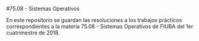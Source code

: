 #75.08 - Sistemas Operativos

En este repositorio se guardan las resoluciones a los trabajos prácticos
correspondientes a la materia 75.08 - Sistemas Operativos de FIUBA del 1er
cuatrimestre de 2018.

